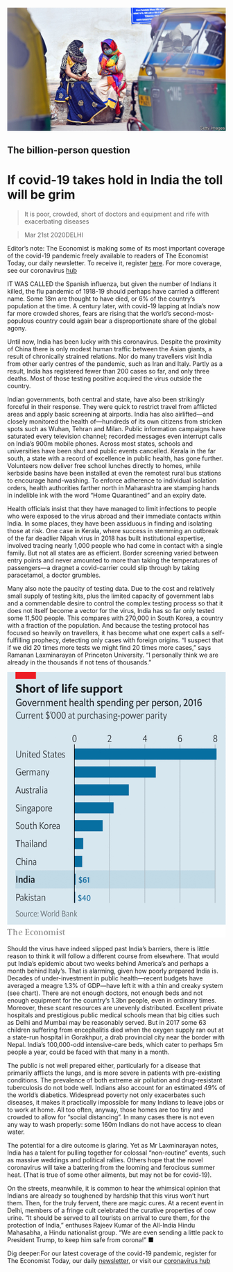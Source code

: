 ![](./images/20200321_ASP003_0.jpg)

## The billion-person question

# If covid-19 takes hold in India the toll will be grim

> It is poor, crowded, short of doctors and equipment and rife with exacerbating diseases

> Mar 21st 2020DELHI

Editor’s note: The Economist is making some of its most important coverage of the covid-19 pandemic freely available to readers of The Economist Today, our daily newsletter. To receive it, register [here](https://www.economist.com//newslettersignup). For more coverage, see our coronavirus [hub](https://www.economist.com//coronavirus)

IT WAS CALLED the Spanish influenza, but given the number of Indians it killed, the flu pandemic of 1918-19 should perhaps have carried a different name. Some 18m are thought to have died, or 6% of the country’s population at the time. A century later, with covid-19 lapping at India’s now far more crowded shores, fears are rising that the world’s second-most-populous country could again bear a disproportionate share of the global agony.

Until now, India has been lucky with this coronavirus. Despite the proximity of China there is only modest human traffic between the Asian giants, a result of chronically strained relations. Nor do many travellers visit India from other early centres of the pandemic, such as Iran and Italy. Partly as a result, India has registered fewer than 200 cases so far, and only three deaths. Most of those testing positive acquired the virus outside the country.

Indian governments, both central and state, have also been strikingly forceful in their response. They were quick to restrict travel from afflicted areas and apply basic screening at airports. India has also airlifted—and closely monitored the health of—hundreds of its own citizens from stricken spots such as Wuhan, Tehran and Milan. Public information campaigns have saturated every television channel; recorded messages even interrupt calls on India’s 900m mobile phones. Across most states, schools and universities have been shut and public events cancelled. Kerala in the far south, a state with a record of excellence in public health, has gone further. Volunteers now deliver free school lunches directly to homes, while kerbside basins have been installed at even the remotest rural bus stations to encourage hand-washing. To enforce adherence to individual isolation orders, health authorities farther north in Maharashtra are stamping hands in indelible ink with the word “Home Quarantined” and an expiry date.

Health officials insist that they have managed to limit infections to people who were exposed to the virus abroad and their immediate contacts within India. In some places, they have been assiduous in finding and isolating those at risk. One case in Kerala, where success in stemming an outbreak of the far deadlier Nipah virus in 2018 has built institutional expertise, involved tracing nearly 1,000 people who had come in contact with a single family. But not all states are as efficient. Border screening varied between entry points and never amounted to more than taking the temperatures of passengers—a dragnet a covid-carrier could slip through by taking paracetamol, a doctor grumbles.

Many also note the paucity of testing data. Due to the cost and relatively small supply of testing kits, plus the limited capacity of government labs and a commendable desire to control the complex testing process so that it does not itself become a vector for the virus, India has so far only tested some 11,500 people. This compares with 270,000 in South Korea, a country with a fraction of the population. And because the testing protocol has focused so heavily on travellers, it has become what one expert calls a self-fulfilling prophecy, detecting only cases with foreign origins. “I suspect that if we did 20 times more tests we might find 20 times more cases,” says Ramanan Laxminarayan of Princeton University. “I personally think we are already in the thousands if not tens of thousands.”

![](./images/20200321_ASC758.png)

Should the virus have indeed slipped past India’s barriers, there is little reason to think it will follow a different course from elsewhere. That would put India’s epidemic about two weeks behind America’s and perhaps a month behind Italy’s. That is alarming, given how poorly prepared India is. Decades of under-investment in public health—recent budgets have averaged a meagre 1.3% of GDP—have left it with a thin and creaky system (see chart). There are not enough doctors, not enough beds and not enough equipment for the country’s 1.3bn people, even in ordinary times. Moreover, these scant resources are unevenly distributed. Excellent private hospitals and prestigious public medical schools mean that big cities such as Delhi and Mumbai may be reasonably served. But in 2017 some 63 children suffering from encephalitis died when the oxygen supply ran out at a state-run hospital in Gorakhpur, a drab provincial city near the border with Nepal. India’s 100,000-odd intensive-care beds, which cater to perhaps 5m people a year, could be faced with that many in a month.

The public is not well prepared either, particularly for a disease that primarily afflicts the lungs, and is more severe in patients with pre-existing conditions. The prevalence of both extreme air pollution and drug-resistant tuberculosis do not bode well. Indians also account for an estimated 49% of the world’s diabetics. Widespread poverty not only exacerbates such diseases, it makes it practically impossible for many Indians to leave jobs or to work at home. All too often, anyway, those homes are too tiny and crowded to allow for “social distancing”. In many cases there is not even any way to wash properly: some 160m Indians do not have access to clean water.

The potential for a dire outcome is glaring. Yet as Mr Laxminarayan notes, India has a talent for pulling together for colossal “non-routine” events, such as massive weddings and political rallies. Others hope that the novel coronavirus will take a battering from the looming and ferocious summer heat. (That is true of some other ailments, but may not be for covid-19).

On the streets, meanwhile, it is common to hear the whimsical opinion that Indians are already so toughened by hardship that this virus won’t hurt them. Then, for the truly fervent, there are magic cures. At a recent event in Delhi, members of a fringe cult celebrated the curative properties of cow urine. “It should be served to all tourists on arrival to cure them, for the protection of India,” enthuses Rajeev Kumar of the All-India Hindu Mahasabha, a Hindu nationalist group. “We are even sending a little pack to President Trump, to keep him safe from corona!” ■

Dig deeper:For our latest coverage of the covid-19 pandemic, register for The Economist Today, our daily [newsletter](https://www.economist.com//newslettersignup), or visit our [coronavirus hub](https://www.economist.com//coronavirus)
